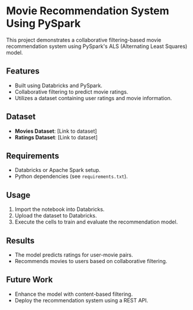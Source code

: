 # Movie Recommendation System Using PySpark

This project demonstrates a collaborative filtering-based movie recommendation system using PySpark's ALS (Alternating Least Squares) model.

## Features
- Built using Databricks and PySpark.
- Collaborative filtering to predict movie ratings.
- Utilizes a dataset containing user ratings and movie information.

## Dataset
- **Movies Dataset**: [Link to dataset]
- **Ratings Dataset**: [Link to dataset]

## Requirements
- Databricks or Apache Spark setup.
- Python dependencies (see `requirements.txt`).

## Usage
1. Import the notebook into Databricks.
2. Upload the dataset to Databricks.
3. Execute the cells to train and evaluate the recommendation model.

## Results
- The model predicts ratings for user-movie pairs.
- Recommends movies to users based on collaborative filtering.

## Future Work
- Enhance the model with content-based filtering.
- Deploy the recommendation system using a REST API.

